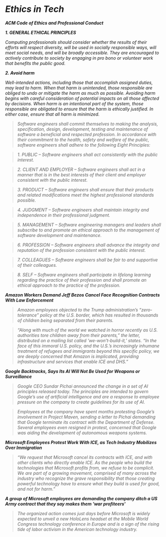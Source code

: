 # ***Ethics in Tech***
***ACM Code of Ethics and Professional Conduct***

***1. GENERAL ETHICAL PRINCIPLES***

*Computing professionals should consider whether the results of their efforts will respect diversity, will be used in socially responsible ways, will meet social needs, and will be broadly accessible. They are encouraged to actively contribute to society by engaging in pro bono or volunteer work that benefits the public good.*

***2. Avoid harm***

*Well-intended actions, including those that accomplish assigned duties, may lead to harm. When that harm is unintended, those responsible are obliged to undo or mitigate the harm as much as possible. Avoiding harm begins with careful consideration of potential impacts on all those affected by decisions. When harm is an intentional part of the system, those responsible are obligated to ensure that the harm is ethically justified. In either case, ensure that all harm is minimized.*


> *Software engineers shall commit themselves to making the analysis, specification, design, development, testing and maintenance of software a beneficial and respected profession. In accordance with their commitment to the health, safety and welfare of the public, software engineers shall adhere to the following Eight Principles:*

> *1. PUBLIC – Software engineers shall act consistently with the public interest.*

> *2. CLIENT AND EMPLOYER – Software engineers shall act in a manner that is in the best interests of their client and employer consistent with the public interest.*

> *3. PRODUCT – Software engineers shall ensure that their products and related modifications meet the highest professional standards possible.*

> *4. JUDGMENT – Software engineers shall maintain integrity and independence in their professional judgment.*

> *5. MANAGEMENT – Software engineering managers and leaders shall subscribe to and promote an ethical approach to the management of software development and maintenance.*

> *6. PROFESSION – Software engineers shall advance the integrity and reputation of the profession consistent with the public interest.*

> *7. COLLEAGUES – Software engineers shall be fair to and supportive of their colleagues.*

> *8. SELF – Software engineers shall participate in lifelong learning regarding the practice of their profession and shall promote an ethical approach to the practice of the profession.*

***Amazon Workers Demand Jeff Bezos Cancel Face Recognition Contracts With Law Enforcement***

> *Amazon employees objected to the Trump administration’s “zero-tolerance” policy at the U.S. border, which has resulted in thousands of children being separated from their parents.*

> *“Along with much of the world we watched in horror recently as U.S. authorities tore children away from their parents,” the letter, distributed on a mailing list called ‘we-won’t-build-it,’ states. “In the face of this immoral U.S. policy, and the U.S.’s increasingly inhumane treatment of refugees and immigrants beyond this specific policy, we are deeply concerned that Amazon is implicated, providing infrastructure and services that enable ICE and DHS.”*


***Google Backtracks, Says Its AI Will Not Be Used for Weapons or Surveillance***

> *Google CEO Sundar Pichai announced the change in a set of AI principles released today. The principles are intended to govern Google’s use of artificial intelligence and are a response to employee pressure on the company to create guidelines for its use of AI.*

> *Employees at the company have spent months protesting Google’s involvement in Project Maven, sending a letter to Pichai demanding that Google terminate its contract with the Department of Defense. Several employees even resigned in protest, concerned that Google was aiding the development of autonomous weapons systems.*

***Microsoft Employees Protest Work With ICE, as Tech Industry Mobilizes Over Immigration***

> *“We request that Microsoft cancel its contracts with ICE, and with other clients who directly enable ICE. As the people who build the technologies that Microsoft profits from, we refuse to be complicit. We are part of a growing movement, comprised of many across the industry who recognize the grave responsibility that those creating powerful technology have to ensure what they build is used for good, and not for harm.”*

***A group of Microsoft employees are demanding the company ditch a US Army contract that they say makes them 'war profiteers'***

> *The organized action comes just days before Microsoft is widely expected to unveil a new HoloLens headset at the Mobile World Congress technology conference in Europe and is a sign of the rising tide of labor activism in the American technology industry.*
